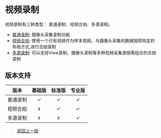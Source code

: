 # 视频录制

视频录制有三种类型： 普通录制、视频合拍、多源录制。

- [普通录制](基础录制/README.md):  摄像头采集录制功能
- [视频合拍](视频合拍.md):  使用一个已有视频作为样本视频，与摄像头采集的数据按照特定的布局方式,进行合拍录制
- [多源录制](多源录制/README.md):  可以支持View录制、摄像头录制等多种视频采集源按需组合的合拍录制

## 版本支持

|   版本   | 基础版 | 标准版 | 专业版 |
| :------: | :----: | :----: | :----: |
| 普通录制 |   ✓    |   ✓    |   ✓    |
| 视频合拍 |   x    |   ✓    |   ✓    |
| 多源录制 |   x    |   x    |   ✓    |

>[返回上一级](../../README.md)